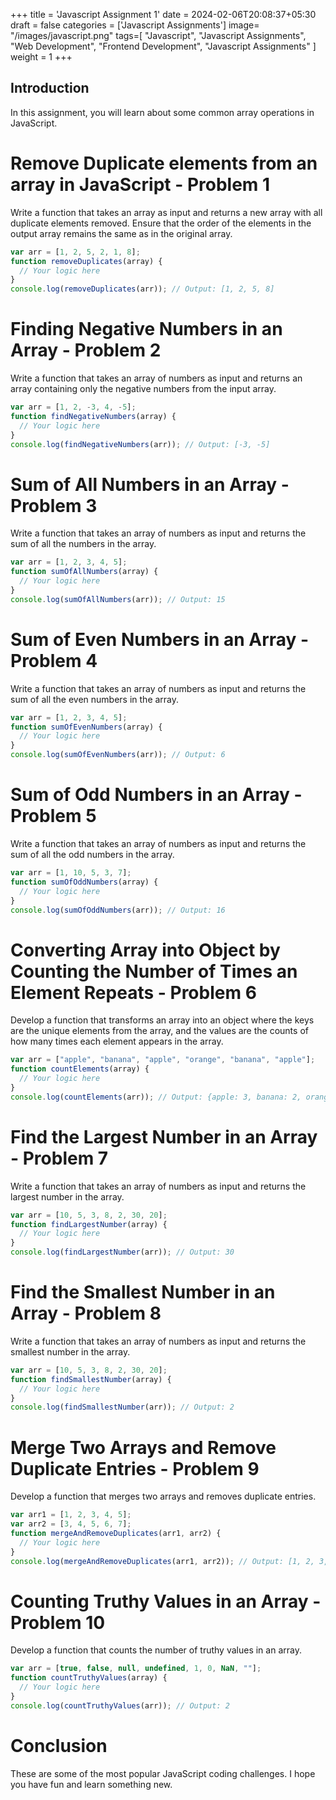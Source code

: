 +++
title = 'Javascript Assignment 1'
date = 2024-02-06T20:08:37+05:30
draft = false
categories = ['Javascript Assignments']
image= "/images/javascript.png"
tags=[
    "Javascript",
    "Javascript Assignments",
    "Web Development",
    "Frontend Development",
    "Javascript Assignments"
]
weight = 1
+++

## Introduction
In this assignment, you will learn about some common array operations in JavaScript.

# Remove Duplicate elements from an array in JavaScript - Problem 1

Write a function that takes an array as input and returns a new array with all duplicate elements removed. Ensure that the order of the elements in the output array remains the same as in the original array.

```javascript
var arr = [1, 2, 5, 2, 1, 8];
function removeDuplicates(array) {
  // Your logic here
}
console.log(removeDuplicates(arr)); // Output: [1, 2, 5, 8]
```

# Finding Negative Numbers in an Array - Problem 2

Write a function that takes an array of numbers as input and returns an array containing only the negative numbers from the input array.

```javascript
var arr = [1, 2, -3, 4, -5];
function findNegativeNumbers(array) {
  // Your logic here
}
console.log(findNegativeNumbers(arr)); // Output: [-3, -5]
```

# Sum of All Numbers in an Array - Problem 3

Write a function that takes an array of numbers as input and returns the sum of all the numbers in the array.

```javascript
var arr = [1, 2, 3, 4, 5];
function sumOfAllNumbers(array) {
  // Your logic here
}
console.log(sumOfAllNumbers(arr)); // Output: 15
```

# Sum of Even Numbers in an Array - Problem 4

Write a function that takes an array of numbers as input and returns the sum of all the even numbers in the array.

```javascript
var arr = [1, 2, 3, 4, 5];
function sumOfEvenNumbers(array) {
  // Your logic here
}
console.log(sumOfEvenNumbers(arr)); // Output: 6
```

# Sum of Odd Numbers in an Array - Problem 5

Write a function that takes an array of numbers as input and returns the sum of all the odd numbers in the array.

```javascript
var arr = [1, 10, 5, 3, 7];
function sumOfOddNumbers(array) {
  // Your logic here
}
console.log(sumOfOddNumbers(arr)); // Output: 16
```

# Converting Array into Object by Counting the Number of Times an Element Repeats - Problem 6

Develop a function that transforms an array into an object where the keys are the unique elements from the array, and the values are the counts of how many times each element appears in the array.

```javascript
var arr = ["apple", "banana", "apple", "orange", "banana", "apple"];
function countElements(array) {
  // Your logic here
}
console.log(countElements(arr)); // Output: {apple: 3, banana: 2, orange: 1}
```

# Find the Largest Number in an Array - Problem 7

Write a function that takes an array of numbers as input and returns the largest number in the array.

```javascript
var arr = [10, 5, 3, 8, 2, 30, 20];
function findLargestNumber(array) {
  // Your logic here
}
console.log(findLargestNumber(arr)); // Output: 30
```

# Find the Smallest Number in an Array - Problem 8

Write a function that takes an array of numbers as input and returns the smallest number in the array.

```javascript
var arr = [10, 5, 3, 8, 2, 30, 20];
function findSmallestNumber(array) {
  // Your logic here
}
console.log(findSmallestNumber(arr)); // Output: 2
```

# Merge Two Arrays and Remove Duplicate Entries - Problem 9

Develop a function that merges two arrays and removes duplicate entries.

```javascript
var arr1 = [1, 2, 3, 4, 5];
var arr2 = [3, 4, 5, 6, 7];
function mergeAndRemoveDuplicates(arr1, arr2) {
  // Your logic here
}
console.log(mergeAndRemoveDuplicates(arr1, arr2)); // Output: [1, 2, 3, 4, 5, 6, 7]
```

# Counting Truthy Values in an Array - Problem 10

Develop a function that counts the number of truthy values in an array.

```javascript
var arr = [true, false, null, undefined, 1, 0, NaN, ""];
function countTruthyValues(array) {
  // Your logic here
}
console.log(countTruthyValues(arr)); // Output: 2
```

# Conclusion

These are some of the most popular JavaScript coding challenges. I hope you have fun and learn something new.
